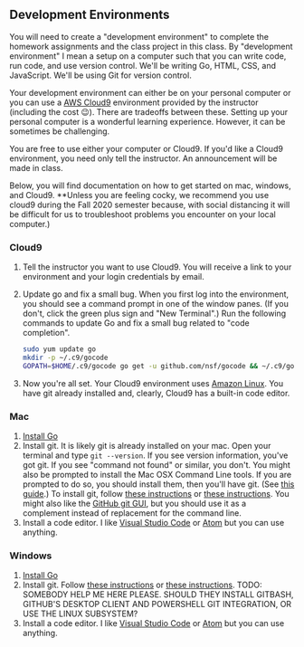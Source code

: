 ## Development Environments

You will need to create a "development environment"
to complete the homework assignments and the class
project in this class. By "development environment"
I mean a setup on a computer such that you can write
code, run code, and use version control. We'll be
writing Go, HTML, CSS, and JavaScript. We'll
be using Git for version control.

Your development environment can either be
on your
personal computer or you can use a 
[AWS Cloud9](https://aws.amazon.com/cloud9/) environment
provided by the instructor (including the cost 😉).
There are tradeoffs between these. Setting up your
personal computer is a wonderful learning experience. However, it can be 
sometimes be challenging. 

You are free to use either your computer or Cloud9.
If you'd like a Cloud9 environment, you need only 
tell the instructor. An announcement will be made
in class.

Below, you will find documentation on how to get
started on mac, windows, and Cloud9. **Unless you are
feeling cocky, we recommend you use cloud9 during the
Fall 2020 semester because, with social distancing it 
will be difficult for us to troubleshoot problems you
encounter on your local computer.)

### Cloud9

1. Tell the instructor you want to use Cloud9. You will receive a link
   to your environment and your login credentials by email.
2. Update go and fix a small bug. When you first log into the environment,
   you should see a command prompt in one of the window panes. (If you
   don't, click the green plus sign and "New Terminal".) Run the following
   commands to update Go and fix a small bug related to "code completion".

   ```sh
   sudo yum update go
   mkdir -p ~/.c9/gocode
   GOPATH=$HOME/.c9/gocode go get -u github.com/nsf/gocode && ~/.c9/gocode/bin/gocode
   ```
3. Now you're all set. Your Cloud9 environment uses
   [Amazon Linux](https://aws.amazon.com/amazon-linux-ami/). You have
   git already installed and, clearly, Cloud9 has a built-in code editor.

### Mac

1. [Install Go](https://golang.org/doc/install)
2. Install git. It is likely git is already installed on your
   mac. Open your terminal and type `git --version`.  If you
   see version information, you've got git. If you see 
   "command not found" or similar, you don't.
   You might also be prompted to install the Mac OSX Command
   Line tools. If you are prompted to do so, you should install
   them, then you'll have git. (See [this guide](https://hackernoon.com/install-git-on-mac-a884f0c9d32c).)
   To install git,
   follow [these instructions](https://www.atlassian.com/git/tutorials/install-git)
   or [these instructions](https://git-scm.com/book/en/v2/Getting-Started-Installing-Git).
   You might also like the [GitHub git GUI](https://desktop.github.com/),
   but you should use it as a complement instead of replacement
   for the command line.
3. Install a code editor. I like
   [Visual Studio Code](https://code.visualstudio.com/) or
   [Atom](https://atom.io/) but you can use anything.

### Windows

1. [Install Go](https://golang.org/doc/install)
2. Install git. Follow
   [these instructions](https://www.atlassian.com/git/tutorials/install-git)
   or [these instructions](https://git-scm.com/book/en/v2/Getting-Started-Installing-Git).
   TODO: SOMEBODY HELP ME HERE PLEASE. SHOULD THEY INSTALL 
   GITBASH, GITHUB'S DESKTOP CLIENT AND POWERSHELL GIT INTEGRATION,
   OR USE THE LINUX SUBSYSTEM?
3. Install a code editor. I like
   [Visual Studio Code](https://code.visualstudio.com/) or
   [Atom](https://atom.io/) but you can use anything.